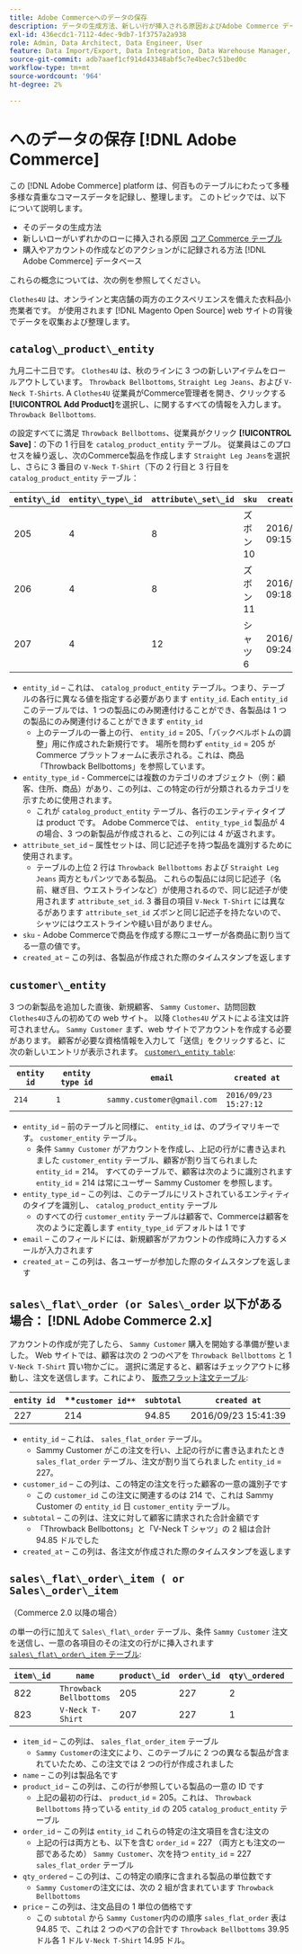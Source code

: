 ```yaml
---
title: Adobe Commerceへのデータの保存
description: データの生成方法、新しい行が挿入される原因およびAdobe Commerce データベースにアクションが記録される方法について説明します。
exl-id: 436ecdc1-7112-4dec-9db7-1f3757a2a938
role: Admin, Data Architect, Data Engineer, User
feature: Data Import/Export, Data Integration, Data Warehouse Manager, Commerce Tables
source-git-commit: adb7aaef1cf914d43348abf5c7e4bec7c51bed0c
workflow-type: tm+mt
source-wordcount: '964'
ht-degree: 2%

---
```


# へのデータの保存 [!DNL Adobe Commerce]

この [!DNL Adobe Commerce] platform は、何百ものテーブルにわたって多種多様な貴重なコマースデータを記録し、整理します。 このトピックでは、以下について説明します。

* そのデータの生成方法
* 新しいローがいずれかのローに挿入される原因 [コア Commerce テーブル](../data-warehouse-mgr/common-mage-tables.md)
* 購入やアカウントの作成などのアクションがに記録される方法 [!DNL Adobe Commerce] データベース

これらの概念については、次の例を参照してください。

`Clothes4U` は、オンラインと実店舗の両方のエクスペリエンスを備えた衣料品小売業者です。 が使用されます [!DNL Magento Open Source] web サイトの背後でデータを収集および整理します。

## `catalog\_product\_entity`

九月二十二日です。 `Clothes4U` は、秋のラインに 3 つの新しいアイテムをロールアウトしています。 `Throwback Bellbottoms`, `Straight Leg Jeans`、および `V-Neck T-Shirts`. A `Clothes4U` 従業員がCommerce管理者を開き、クリックする **[!UICONTROL Add Product]**&#x200B;を選択し、に関するすべての情報を入力します。 `Throwback Bellbottoms`.

の設定すべてに満足 `Throwback Bellbottoms`、従業員がクリック **[!UICONTROL Save]**：の下の 1 行目を `catalog_product_entity` テーブル。 従業員はこのプロセスを繰り返し、次のCommerce製品を作成します `Straight Leg Jeans`を選択し、さらに 3 番目の `V-Neck T-Shirt`（下の 2 行目と 3 行目を `catalog_product_entity` テーブル：

| **`entity\_id`** | **`entity\_type\_id`** | **`attribute\_set\_id`** | **`sku`** | **`created\_at`** |
|---|---|---|---|---|
| 205 | 4 | 8 | ズボン 10 | 2016/09/22 09:15:43 |
| 206 | 4 | 8 | ズボン 11 | 2016/09/22 09:18:17 |
| 207 | 4 | 12 | シャツ 6 | 2016/09/22 09:24:02 |

* `entity_id`  – これは、 `catalog_product_entity` テーブル。つまり、テーブルの各行に異なる値を指定する必要があります `entity_id`. Each `entity_id` このテーブルでは、1 つの製品にのみ関連付けることができ、各製品は 1 つの製品にのみ関連付けることができます `entity_id`
   * 上のテーブルの一番上の行、 `entity_id` = 205、「バックベルボトムの調整」用に作成された新規行です。 場所を問わず `entity_id` = 205 がCommerce プラットフォームに表示される。これは、商品「Throwback Bellbottoms」を参照しています。
* `entity_type_id` - Commerceには複数のカテゴリのオブジェクト（例：顧客、住所、商品）があり、この列は、この特定の行が分類されるカテゴリを示すために使用されます。
   * これが `catalog_product_entity` テーブル、各行のエンティティタイプは product です。 Adobe Commerceでは、 `entity_type_id` 製品が 4 の場合、3 つの新製品が作成されると、この列には 4 が返されます。
* `attribute_set_id`  – 属性セットは、同じ記述子を持つ製品を識別するために使用されます。
   * テーブルの上位 2 行は `Throwback Bellbottoms` および `Straight Leg Jeans` 両方ともパンツである製品。 これらの製品には同じ記述子（名前、継ぎ目、ウエストラインなど）が使用されるので、同じ記述子が使用されます `attribute_set_id`. 3 番目の項目 `V-Neck T-Shirt` には異なるがあります `attribute_set_id` ズボンと同じ記述子を持たないので、シャツにはウエストラインや縫い目がありません。
* `sku` - Adobe Commerceで商品を作成する際にユーザーが各商品に割り当てる一意の値です。
* `created_at`  – この列は、各製品が作成された際のタイムスタンプを返します

## `customer\_entity`

3 つの新製品を追加した直後、新規顧客、 `Sammy Customer`、訪問回数 `Clothes4U`さんの初めての web サイト。 以降 `Clothes4U` ゲストによる注文は許可されません。 `Sammy Customer` まず、web サイトでアカウントを作成する必要があります。 顧客が必要な資格情報を入力して「送信」をクリックすると、に次の新しいエントリが表示されます。 [`customer\_entity table`](../data-warehouse-mgr/cust-ent-table.md):

| **`entity id`** | **`entity type id`** | **`email`** | **`created at`** |
|---|---|---|---|
| `214` | `1` | `sammy.customer@gmail.com` | `2016/09/23 15:27:12` |

* `entity_id`  – 前のテーブルと同様に、 `entity_id` は、のプライマリキーです。 `customer_entity` テーブル。
   * 条件 `Sammy Customer` がアカウントを作成し、上記の行がに書き込まれました `customer_entity` テーブル、顧客が割り当てられました `entity_id` = 214。 すべてのテーブルで、顧客は次のように識別されます `entity_id` = 214 は常にユーザー Sammy Customer を参照します。
* `entity_type_id`  – この列は、このテーブルにリストされているエンティティのタイプを識別し、 `catalog_product_entity` テーブル
   * のすべての行 `customer_entity` テーブルは顧客で、Commerceは顧客を次のように定義します `entity_type_id` デフォルトは 1 です
* `email`  – このフィールドには、新規顧客がアカウントの作成時に入力するメールが入力されます
* `created_at`  – この列は、各ユーザーが参加した際のタイムスタンプを返します

## `sales\_flat\_order (or Sales\_order` 以下がある場合： [!DNL Adobe Commerce 2.x]

アカウントの作成が完了したら、 `Sammy Customer` 購入を開始する準備が整いました。 Web サイトでは、顧客は次の 2 つのペアを `Throwback Bellbottoms` と 1 `V-Neck T-Shirt` 買い物かごに。 選択に満足すると、顧客はチェックアウトに移動し、注文を送信します。これにより、 [販売フラット注文テーブル](../data-warehouse-mgr/sales-flat-order-table.md):

| **`entity id`** | **`customer id**` | **`subtotal`** | **`created at`** |
|---|---|---|---|
| 227 | 214 | 94.85 | 2016/09/23 15:41:39 |

* `entity_id`  – これは、 `sales_flat_order` テーブル。
   * Sammy Customer がこの注文を行い、上記の行がに書き込まれたとき `sales_flat_order` テーブル、注文が割り当てられました `entity_id` = 227。
* `customer_id`  – この列は、この特定の注文を行った顧客の一意の識別子です
   * この `customer_id` この注文に関連するのは 214 で、これは Sammy Customer の `entity_id` 日 `customer_entity` テーブル。
* `subtotal`  – この列は、注文に対して顧客に請求された合計金額です
   * 「Throwback Bellbottons」と「V-Neck T シャツ」の 2 組は合計 94.85 ドルでした
* `created_at`  – この列は、各注文が作成された際のタイムスタンプを返します

## `sales\_flat\_order\_item ( or Sales\_order\_item`

（Commerce 2.0 以降の場合）

の単一の行に加えて `Sales\_flat\_order` テーブル、条件 `Sammy Customer` 注文を送信し、一意の各項目のその注文の行がに挿入されます [`sales\_flat\_order\_item` テーブル](../data-warehouse-mgr/sales-flat-order-item-table.md):

| **`item\_id`** | **`name`** | **`product\_id`** | **`order\_id`** | **`qty\_ordered`** | **`price`** |
|---|---|---|---|---|---|
| 822 | `Throwback Bellbottoms` | 205 | 227 | 2 | 39.95 |
| 823 | `V-Neck T-Shirt` | 207 | 227 | 1 | 14.95 |

* `item_id`  – この列は、 `sales_flat_order_item` テーブル
   * `Sammy Customer`の注文により、このテーブルに 2 つの異なる製品が含まれていたため、この注文では 2 つの行が作成されました
* `name`  – この列は製品名です
* `product_id`  – この列は、この行が参照している製品の一意の ID です
   * 上記の最初の行は、 `product_id` = 205。これは、 `Throwback Bellbottoms` 持っている `entity_id` の 205 `catalog_product_entity` テーブル
* `order_id`  – この列は `entity_id` これらの特定の注文項目を含む注文の
   * 上記の行は両方とも、以下を含む `order_id` = 227 （両方とも注文の一部であるため） `Sammy Customer`、次を持つ `entity_id` = 227 `sales_flat_order` テーブル
* `qty_ordered`  – この列は、この特定の順序に含まれる製品の単位数です
   * `Sammy Customer`の注文には、次の 2 組が含まれています `Throwback Bellbottoms`
* `price`  – この列は、注文品目の 1 単位の価格です
   * この `subtotal` から `Sammy Customer`内のの順序 `sales_flat_order` 表は 94.85 で、これは 2 つのペアの合計です `Throwback Bellbottoms` 39.95 ドル各 1 ドル `V-Neck T-Shirt` 14.95 ドル。
